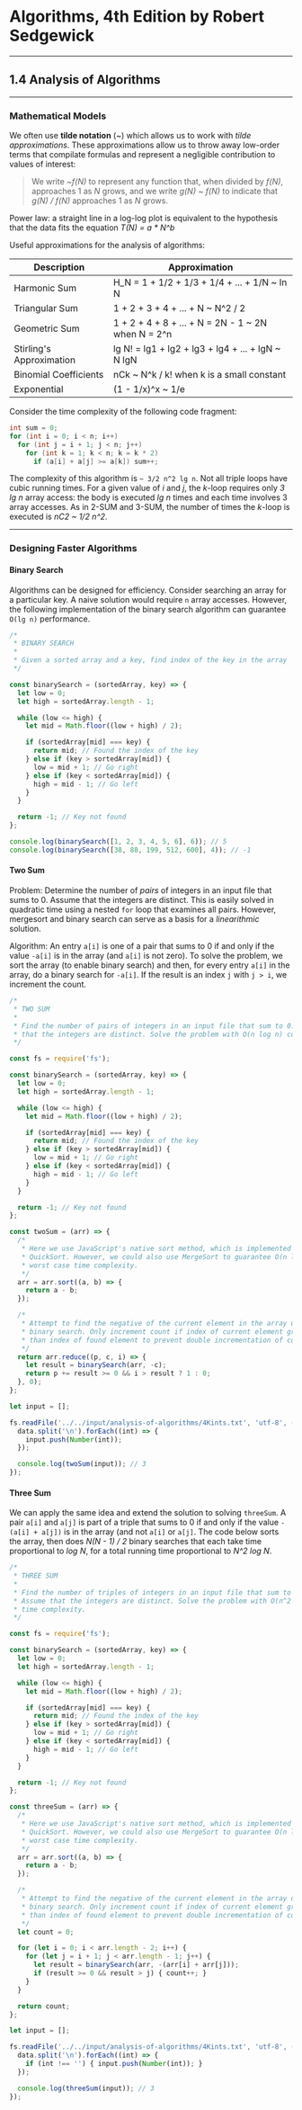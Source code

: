 # Algorithms, 4th Edition by Robert Sedgewick

----
## 1.4 Analysis of Algorithms

----
### Mathematical Models
We often use **tilde notation** (~) which allows us to work with *tilde approximations*. These approximations allow us to throw away low-order terms that compilate formulas and represent a negligible contribution to values of interest:
> We write *~f(N)* to represent any function that, when divided by *f(N)*, approaches 1 as *N* grows, and we write *g(N) ~ f(N)* to indicate that *g(N) / f(N)* approaches 1 as *N* grows.

Power law: a straight line in a log-log plot is equivalent to the hypothesis that the data fits the equation *T(N) = a * N^b*

Useful approximations for the analysis of algorithms:  

| Description              | Approximation                                      |
| ------------------------ | -------------------------------------------------- |
| Harmonic Sum             | H_N = 1 + 1/2 + 1/3 + 1/4 + ... + 1/N ~ ln N       |
| Triangular Sum           | 1 + 2 + 3 + 4 + ... + N ~ N^2 / 2                  |
| Geometric Sum            | 1 + 2 + 4 + 8 + ... + N = 2N - 1 ~ 2N when N = 2^n |
| Stirling's Approximation | lg N! = lg1 + lg2 + lg3 + lg4 + ... + lgN ~ N lgN  |
| Binomial Coefficients    | nCk ~ N^k / k! when k is a small constant          |
| Exponential              | (1 - 1/x)^x ~ 1/e                                  |

Consider the time complexity of the following code fragment:
```java
int sum = 0;
for (int i = 0; i < n; i++)
  for (int j = i + 1; j < n; j++)
    for (int k = 1; k < n; k = k * 2)
      if (a[i] + a[j] >= a[k]) sum++;
```
The complexity of this algorithm is `~ 3/2 n^2 lg n`. Not all triple loops have cubic running times. For a given value of *i* and *j*, the *k*-loop requires only *3 lg n* array access: the body is executed *lg n* times and each time involves 3 array accesses. As in 2-SUM and 3-SUM, the number of times the *k*-loop is executed is *nC2 ~ 1/2 n^2*.

----
### Designing Faster Algorithms

#### Binary Search
Algorithms can be designed for efficiency. Consider searching an array for a particular key. A naive solution would require `n` array accesses. However, the following implementation of the binary search algorithm can guarantee `O(lg n)` performance.

```js
/*
 * BINARY SEARCH
 *
 * Given a sorted array and a key, find index of the key in the array
 */

const binarySearch = (sortedArray, key) => {
  let low = 0;
  let high = sortedArray.length - 1;

  while (low <= high) {
    let mid = Math.floor((low + high) / 2);

    if (sortedArray[mid] === key) {
      return mid; // Found the index of the key
    } else if (key > sortedArray[mid]) {
      low = mid + 1; // Go right
    } else if (key < sortedArray[mid]) {
      high = mid - 1; // Go left
    }
  }

  return -1; // Key not found
};

console.log(binarySearch([1, 2, 3, 4, 5, 6], 6)); // 5
console.log(binarySearch([38, 88, 199, 512, 600], 4)); // -1

```

#### Two Sum

Problem: Determine the number of *pairs* of integers in an input file that sums to 0. Assume that the integers are distinct. This is easily solved in quadratic time using a nested `for` loop that examines all pairs. However, mergesort and binary search can serve as a basis for a *linearithmic* solution.  

Algorithm: An entry `a[i]` is one of a pair that sums to 0 if and only if the value `-a[i]` is in the array (and `a[i]` is not zero). To solve the problem, we sort the array (to enable binary search) and then, for every entry `a[i]` in the array, do a binary search for `-a[i]`. If the result is an index `j` with `j > i`, we increment the count.

```js
/*
 * TWO SUM
 *
 * Find the number of pairs of integers in an input file that sum to 0. Assume
 * that the integers are distinct. Solve the problem with O(n log n) complexity
 */

const fs = require('fs');

const binarySearch = (sortedArray, key) => {
  let low = 0;
  let high = sortedArray.length - 1;

  while (low <= high) {
    let mid = Math.floor((low + high) / 2);

    if (sortedArray[mid] === key) {
      return mid; // Found the index of the key
    } else if (key > sortedArray[mid]) {
      low = mid + 1; // Go right
    } else if (key < sortedArray[mid]) {
      high = mid - 1; // Go left
    }
  }

  return -1; // Key not found
};

const twoSum = (arr) => {
  /*
   * Here we use JavaScript's native sort method, which is implemented using
   * QuickSort. However, we could also use MergeSort to guarantee O(n log n)
   * worst case time complexity.
   */
  arr = arr.sort((a, b) => {
    return a - b;
  });

  /*
   * Attempt to find the negative of the current element in the array using
   * binary search. Only increment count if index of current element greater
   * than index of found element to prevent double incrementation of count.
   */
  return arr.reduce((p, c, i) => {
    let result = binarySearch(arr, -c);
    return p += result >= 0 && i > result ? 1 : 0;
  }, 0);
};

let input = [];

fs.readFile('../../input/analysis-of-algorithms/4Kints.txt', 'utf-8', (err, data) => {
  data.split('\n').forEach((int) => {
    input.push(Number(int));
  });

  console.log(twoSum(input)); // 3
});

```

#### Three Sum

We can apply the same idea and extend the solution to solving `threeSum`. A pair `a[i]` and `a[j]` is part of a triple that sums to 0 if and only if the value `-(a[i] + a[j])` is in the array (and not `a[i]` or `a[j]`. The code below sorts the array, then does *N(N - 1) / 2* binary searches that each take time proportional to *log N*, for a total running time proportional to *N^2 log N*.

```js
/*
 * THREE SUM
 *
 * Find the number of triples of integers in an input file that sum to 0.
 * Assume that the integers are distinct. Solve the problem with O(n^2 log n)
 * time complexity.
 */

const fs = require('fs');

const binarySearch = (sortedArray, key) => {
  let low = 0;
  let high = sortedArray.length - 1;

  while (low <= high) {
    let mid = Math.floor((low + high) / 2);

    if (sortedArray[mid] === key) {
      return mid; // Found the index of the key
    } else if (key > sortedArray[mid]) {
      low = mid + 1; // Go right
    } else if (key < sortedArray[mid]) {
      high = mid - 1; // Go left
    }
  }

  return -1; // Key not found
};

const threeSum = (arr) => {
  /*
   * Here we use JavaScript's native sort method, which is implemented using
   * QuickSort. However, we could also use MergeSort to guarantee O(n log n)
   * worst case time complexity.
   */
  arr = arr.sort((a, b) => {
    return a - b;
  });

  /*
   * Attempt to find the negative of the current element in the array using
   * binary search. Only increment count if index of current element greater
   * than index of found element to prevent double incrementation of count.
   */
  let count = 0;

  for (let i = 0; i < arr.length - 2; i++) {
    for (let j = i + 1; j < arr.length - 1; j++) {
      let result = binarySearch(arr, -(arr[i] + arr[j]));
      if (result >= 0 && result > j) { count++; }
    }
  }

  return count;
};

let input = [];

fs.readFile('../../input/analysis-of-algorithms/4Kints.txt', 'utf-8', (err, data) => {
  data.split('\n').forEach((int) => {
    if (int !== '') { input.push(Number(int)); }
  });

  console.log(threeSum(input)); // 3
});

```